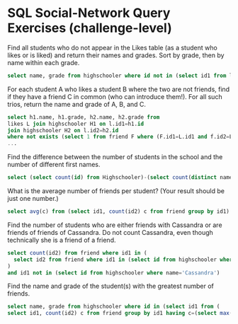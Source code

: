 # SQL Social-Network Query Exercises (challenge-level)

Find all students who do not appear in the Likes table (as a student who likes or is liked) and return their names and grades. Sort by grade, then by name within each grade.
```sql
select name, grade from highschooler where id not in (select id1 from likes union select id2 from likes)
```

For each student A who likes a student B where the two are not friends, find if they have a friend C in common (who can introduce them!). For all such trios, return the name and grade of A, B, and C.
```sql
select h1.name, h1.grade, h2.name, h2.grade from
likes L join highschooler H1 on l.id1=h1.id
join highschooler H2 on l.id2=h2.id
where not exists (select 1 from friend F where (F.id1=L.id1 and f.id2=L.id2) or (F.id2=L.id1 and f.id1=L.id2))
...
```

Find the difference between the number of students in the school and the number of different first names.
```sql
select (select count(id) from Highschooler)-(select count(distinct name) from Highschooler)
```

What is the average number of friends per student? (Your result should be just one number.)
```sql
select avg(c) from (select id1, count(id2) c from friend group by id1)
```

Find the number of students who are either friends with Cassandra or are friends of friends of Cassandra. Do not count Cassandra, even though technically she is a friend of a friend.
```sql
select count(id2) from friend where id1 in (
  select id2 from friend where id1 in (select id from highschooler where name='Cassandra')
)
and id1 not in (select id from highschooler where name='Cassandra')
```

Find the name and grade of the student(s) with the greatest number of friends.
```sql
select name, grade from highschooler where id in (select id1 from (
select id1, count(id2) c from friend group by id1 having c=(select max(c2) from (select id1, count(id2) c2 from friend group by id1 order by c2 desc))))
```
